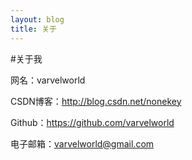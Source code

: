 ```yaml
---
layout: blog
title: 关于
---
```


#关于我

网名：varvelworld

CSDN博客：<http://blog.csdn.net/nonekey>

Github：<https://github.com/varvelworld>

电子邮箱：<varvelworld@gmail.com>
